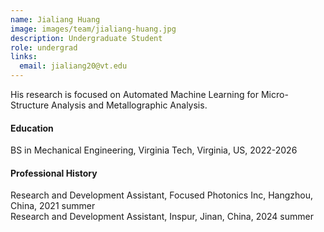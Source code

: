 ```yaml
---
name: Jialiang Huang
image: images/team/jialiang-huang.jpg
description: Undergraduate Student
role: undergrad
links:
  email: jialiang20@vt.edu
---
```


His research is focused on Automated Machine Learning for Micro-Structure Analysis and Metallographic Analysis.
 
#### Education
BS in Mechanical Engineering, Virginia Tech, Virginia, US, 2022-2026

#### Professional History
Research and Development Assistant, Focused Photonics Inc, Hangzhou, China, 2021 summer <br>
Research and Development Assistant, Inspur, Jinan, China, 2024 summer
